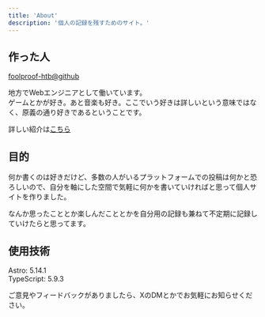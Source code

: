 ```yaml
---
title: 'About'
description: '個人の記録を残すためのサイト。'
---
```


## 作った人

[foolproof-htb@github](https://github.com/foolproof-htb)

地方でWebエンジニアとして働いています。<br>
ゲームとかが好き。あと音楽も好き。ここでいう好きは詳しいという意味ではなく、原義の通り好きであるということです。

詳しい紹介は[こちら](/detailed_introduction)

## 目的

何か書くのは好きだけど、多数の人がいるプラットフォームでの投稿は何かと恐ろしいので、自分を軸にした空間で気軽に何かを書いていければと思って個人サイトを作りました。

なんか思ったこととか楽しんだこととかを自分用の記録も兼ねて不定期に記録していけたらと思ってます。

## 使用技術

Astro: 5.14.1<br>
TypeScript: 5.9.3

ご意見やフィードバックがありましたら、XのDMとかでお気軽にお知らせください。
